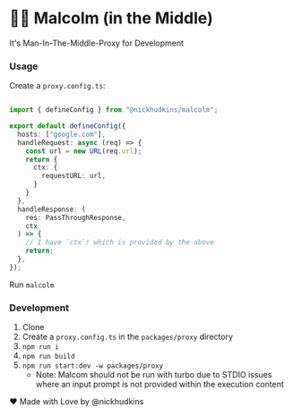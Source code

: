# 👴🏻 Malcolm (in the Middle)

It's Man-In-The-Middle-Proxy for Development

### Usage

Create a `proxy.config.ts`:

```typescript

import { defineConfig } from "@nickhudkins/malcolm";

export default defineConfig({
  hosts: ["google.com"],
  handleRequest: async (req) => {
    const url = new URL(req.url);
    return {
      ctx: {
        requestURL: url,
      }
    }
  },
  handleResponse: (
    res: PassThroughResponse,
    ctx
  ) => {
    // I have `ctx`! which is provided by the above
    return;
  },
});
```

Run `malcolm`

### Development

1. Clone
1. Create a `proxy.config.ts` in the `packages/proxy` directory
1. `npm run i`
1. `npm run build`
1. `npm run start:dev -w packages/proxy`
    - Note: Malcom should not be run with turbo due to STDIO issues where an input prompt is not provided within the execution content

❤️ Made with Love by @nickhudkins
